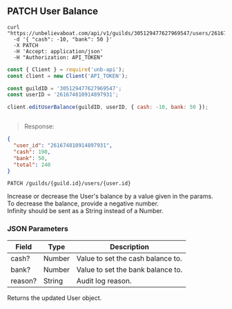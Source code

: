 ## PATCH User Balance

```shell
curl "https://unbelievaboat.com/api/v1/guilds/305129477627969547/users/261674810914897931"
  -d '{ "cash": -10, "bank": 50 }'
  -X PATCH
  -H 'Accept: application/json'
  -H "Authorization: API_TOKEN"
```

```javascript
const { Client } = require('unb-api');
const client = new Client('API_TOKEN');

const guildID = '305129477627969547';
const userID = '261674810914897931';

client.editUserBalance(guildID, userID, { cash: -10, bank: 50 });
```

```python

```

> Response:

```json
{ 
  "user_id": "261674810914897931", 
  "cash": 190, 
  "bank": 50, 
  "total": 240 
}
```

`PATCH /guilds/{guild.id}/users/{user.id}`

Increase or decrease the User's balance by a value given in the params.  
To decrease the balance, provide a negative number.  
Infinity should be sent as a String instead of a Number.

### JSON Parameters

Field | Type | Description
--------- | ------- | -----------
cash?       | Number    | Value to set the cash balance to.
bank?       | Number    | Value to set the bank balance to.
reason?     | String    | Audit log reason.


Returns the updated User object. 
